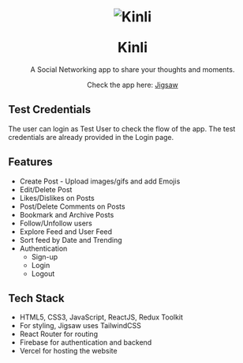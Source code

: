 <h1 align="center">
 <p> <img  src="https://i.ibb.co/306PNr5/Untitled-design-7-removebg-preview.png" alt="Kinli" border="0"/> </p>  Kinli
 
</h1>
<div align="center">
  <p>A Social Networking app to share your thoughts and moments.</p>
  <p>Check the app here: <a href="https://jigsaw-sm.vercel.app/" target="_blank"> Jigsaw </a></p>
 </div>

<h2>Test Credentials</h2>

The user can login as Test User to check the flow of the app. The test credentials are already provided in the Login page.


<h2>Features</h2>
<ul>
  <li>Create Post - Upload images/gifs and add Emojis</li>
  <li>Edit/Delete Post</li>
  <li>Likes/Dislikes on Posts</li>
  <li>Post/Delete Comments on Posts</li>
  <li>Bookmark and Archive Posts</li>
  <li>Follow/Unfollow users</li>
  <li>Explore Feed and User Feed</li>
  <li>Sort feed by Date and Trending</li>
  <li> Authentication
    <ul>
      <li>Sign-up</li>
      <li>Login</li>
      <li>Logout</li>
    </ul>
  </li>
</ul>

<h2>Tech Stack</h2>
<ul>
  <li>HTML5, CSS3, JavaScript, ReactJS, Redux Toolkit</li>
  <li>For styling, Jigsaw uses TailwindCSS</li>
  <li>React Router for routing</li>
  <li>Firebase for authentication and backend</li>
  <li>Vercel for hosting the website</li>
</ul>
